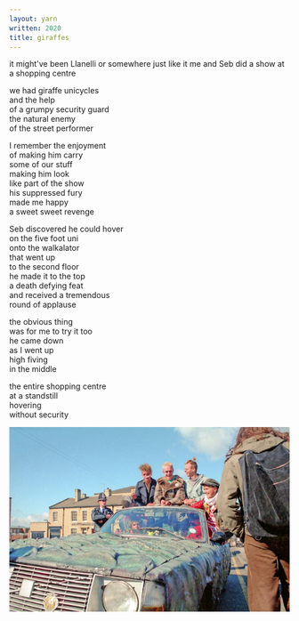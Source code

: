 ```yaml
---
layout: yarn
written: 2020
title: giraffes
---
```


<div class="poem">
it might've been Llanelli  
or somewhere just like it  
me and Seb did a show  
at a shopping centre  


we had giraffe unicycles  
and the help  
of a grumpy security guard  
the natural enemy  
of the street performer  


I remember the enjoyment  
of making him carry  
some of our stuff  
making him look  
like part of the show  
his suppressed fury  
made me happy  
a sweet sweet revenge  


Seb discovered he could hover  
on the five foot uni  
onto the walkalator  
that went up  
to the second floor  
he made it to the top  
a death defying feat  
and received a tremendous  
round of applause  


the obvious thing  
was for me to try it too  
he came down  
as I went up  
high fiving  
in the middle  


the entire shopping centre  
at a standstill  
hovering  
without security
</div>

![Peewee & Seb in the fish car](/assets/images/bucket/PeeweeSebFishCar.jpg "Peewee & Seb in the fish car")

